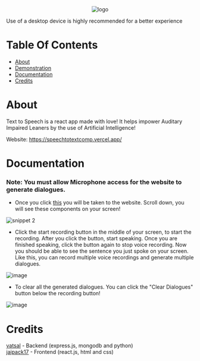 <div align="center">
  <img src="https://user-images.githubusercontent.com/74130881/127653219-4077d4bf-4fb2-4277-8b00-af333791fc2e.png" alt="logo"/>
</div>

Use of a desktop device is highly recommended for a better experience

# Table Of Contents
- [About](#about)
- [Demonstration](#demonstration)
- [Documentation](#documentation)
- [Credits](#credits)

# About

Text to Speech is a react app made with love! It helps impower Auditary Impaired Leaners by the use of Artificial Intelligence! 

Website: https://speechtotextcomp.vercel.app/

# Documentation 

### Note: You must allow Microphone access for the website to generate dialogues.

* Once you click [this](https://speechtotextcomp.vercel.app/) you will be taken to the website. Scroll down, you will see these components on your screen!

![snippet 2](https://user-images.githubusercontent.com/74130881/127673448-f9bb35e2-db02-40e9-b480-e9ffa7a30770.png)

* Click the start recording button in the middle of your screen, to start the recording. After you click the button, start speaking. Once you are finished speaking, click the button again to stop voice recording. Now you should be able to see the sentence you just spoke on your screen. Like this, you can record multiple voice recordings and generate multiple dialogues.

![image](https://user-images.githubusercontent.com/74130881/127674671-14214049-f4e9-4b8e-933a-77dd773dae4b.png)

* To clear all the generated dialogues. You can click the "Clear Dialogues" button below the recording button!

![image](https://user-images.githubusercontent.com/74130881/127674890-b69ce174-824b-4e39-a0e2-9d584b758c73.png)

# Credits
[vatsal]() - Backend (express.js, mongodb and python) <br/>
[jaipack17](https://github.com/jaipack17) - Frontend (react.js, html and css)
